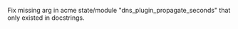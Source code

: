 Fix missing arg in acme state/module "dns_plugin_propagate_seconds" that only existed in docstrings.